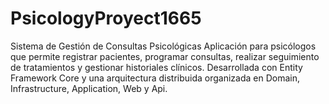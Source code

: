 # PsicologyProyect1665
Sistema de Gestión de Consultas Psicológicas Aplicación para psicólogos que permite registrar pacientes, programar consultas, realizar seguimiento de tratamientos y gestionar historiales clínicos. Desarrollada con Entity Framework Core y una arquitectura distribuida organizada en Domain, Infrastructure, Application, Web y Api.
